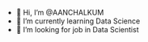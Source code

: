- 👋 Hi, I’m @AANCHALKUM
- 🌱 I’m currently learning Data Science
- 💞️ I’m looking for job in Data Scientist 


<!---
AANCHALKUM/AANCHALKUM is a ✨ special ✨ repository because its `README.md` (this file) appears on your GitHub profile.
You can click the Preview link to take a look at your changes.
--->
